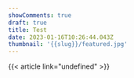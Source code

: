 ```yaml
---
showComments: true
draft: true
title: Test
date: 2023-01-16T10:26:44.043Z
thumbnail: '{{slug}}/featured.jpg'
---
```

{{< article link="undefined" >}}
